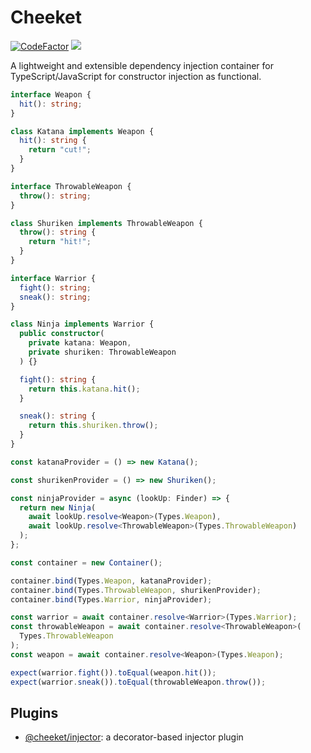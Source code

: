 # Cheeket
[![CodeFactor](https://www.codefactor.io/repository/github/siyual-park/cheeket.js/badge)](https://www.codefactor.io/repository/github/siyual-park/cheeket.js)
![](https://img.shields.io/npm/dm/cheeket.png?style=flat-square)

A lightweight and extensible dependency injection container for TypeScript/JavaScript for constructor injection as functional.
  
```typescript
interface Weapon {
  hit(): string;
}

class Katana implements Weapon {
  hit(): string {
    return "cut!";
  }
}

interface ThrowableWeapon {
  throw(): string;
}

class Shuriken implements ThrowableWeapon {
  throw(): string {
    return "hit!";
  }
}

interface Warrior {
  fight(): string;
  sneak(): string;
}

class Ninja implements Warrior {
  public constructor(
    private katana: Weapon,
    private shuriken: ThrowableWeapon
  ) {}

  fight(): string {
    return this.katana.hit();
  }

  sneak(): string {
    return this.shuriken.throw();
  }
}

const katanaProvider = () => new Katana();

const shurikenProvider = () => new Shuriken();

const ninjaProvider = async (lookUp: Finder) => {
  return new Ninja(
    await lookUp.resolve<Weapon>(Types.Weapon),
    await lookUp.resolve<ThrowableWeapon>(Types.ThrowableWeapon)
  );
};

const container = new Container();

container.bind(Types.Weapon, katanaProvider);
container.bind(Types.ThrowableWeapon, shurikenProvider);
container.bind(Types.Warrior, ninjaProvider);

const warrior = await container.resolve<Warrior>(Types.Warrior);
const throwableWeapon = await container.resolve<ThrowableWeapon>(
  Types.ThrowableWeapon
);
const weapon = await container.resolve<Weapon>(Types.Weapon);

expect(warrior.fight()).toEqual(weapon.hit());
expect(warrior.sneak()).toEqual(throwableWeapon.throw());
```
  
## Plugins  
  
- [@cheeket/injector](https://www.npmjs.com/package/@cheeket/injector
): a decorator-based injector plugin  
